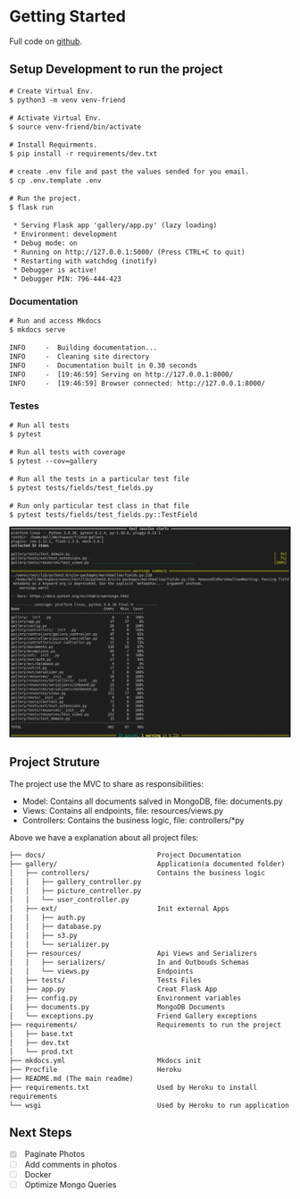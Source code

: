 # Getting Started

Full code on [github](https://github.com/HandBoy/friend-gallery).

## Setup Development to run the project
```shell
# Create Virtual Env.
$ python3 -m venv venv-friend  

# Activate Virtual Env.
$ source venv-friend/bin/activate

# Install Requirments.
$ pip install -r requirements/dev.txt

# create .env file and past the values sended for you email.
$ cp .env.template .env

# Run the project.
$ flask run

 * Serving Flask app 'gallery/app.py' (lazy loading)
 * Environment: development
 * Debug mode: on
 * Running on http://127.0.0.1:5000/ (Press CTRL+C to quit)
 * Restarting with watchdog (inotify)
 * Debugger is active!
 * Debugger PIN: 796-444-423
```

### Documentation
```shell
# Run and access Mkdocs
$ mkdocs serve

INFO     -  Building documentation...
INFO     -  Cleaning site directory
INFO     -  Documentation built in 0.30 seconds
INFO     -  [19:46:59] Serving on http://127.0.0.1:8000/
INFO     -  [19:46:59] Browser connected: http://127.0.0.1:8000/
```

### Testes

```shell
# Run all tests
$ pytest

# Run all tests with coverage
$ pytest --cov=gallery

# Run all the tests in a particular test file
$ pytest tests/fields/test_fields.py

# Run only particular test class in that file
$ pytest tests/fields/test_fields.py::TestField
```
![Screenshot](img/coverage.png)

## Project Struture
The project use the MVC to share as responsibilities:

- Model: Contains all documents salved in MongoDB, file: documents.py  
- Views: Contains all endpoints, file: resources/views.py
- Controllers: Contains the business logic, file: controllers/*py

Above we have a explanation about all project files:
```
├── docs/                            Project Documentation
├── gallery/                         Application(a documented folder)
│   ├── controllers/                 Contains the business logic
│   │   ├── gallery_controller.py 
│   │   ├── picture_controller.py 
│   │   └── user_controller.py 
│   ├── ext/                         Init external Apps
│   │   ├── auth.py 
│   │   ├── database.py 
│   │   ├── s3.py 
│   │   └── serializer.py 
│   ├── resources/                   Api Views and Serializers
│   │   ├── serializers/             In and Outbouds Schemas 
│   │   └── views.py                 Endpoints
│   ├── tests/                       Tests Files
│   ├── app.py                       Creat Flask App
│   ├── config.py                    Environment variables
│   ├── documents.py                 MongoDB Documents
│   └── exceptions.py                Friend Gallery exceptions 
├── requirements/                    Requirements to run the project
│   ├── base.txt
│   ├── dev.txt
│   └── prod.txt
├── mkdocs.yml                       Mkdocs init  
├── Procfile                         Heroku 
├── README.md (The main readme)
├── requirements.txt                 Used by Heroku to install requirements
└── wsgi                             Used by Heroku to run application
```

## Next Steps

<ul class="task-list">
    <li class="task-list-item">
        <input type="checkbox" disabled="" checked="">
        Paginate Photos
    </li>
    <li class="task-list-item">
        <input type="checkbox" disabled="">
        Add comments in photos
    </li>
    <li class="task-list-item">
        <input type="checkbox" disabled="">
        Docker
    </li>
    <li class="task-list-item">
        <input type="checkbox" disabled="">
        Optimize Mongo Queries
    </li>
</ul>